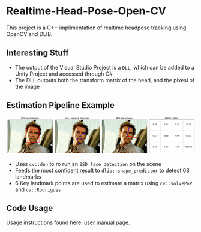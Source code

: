 # Realtime-Head-Pose-Open-CV

This project is a C++ implimentation of realtime headpose tracking using OpenCV and DLIB.

## Interesting Stuff

- The output of the Visual Studio Project is a `DLL`, which can be added to a Unity Project and accessed through C#
- The DLL outputs both the transform matrix of the head, and the pixesl of the image

## Estimation Pipeline Example
![](examples/pose_pipeline_example.png)
- Uses `cv::dnn` to ro run an `SSD face detection` on the scene
- Feeds the most confident result to `dlib::shape_predictor` to detect 68 landmarks
- 6 Key landmark points are used to estimate a matrix using `cv::solvePnP` and `cv::Rodrigues`


## Code Usage
Usage instructions found here: [user manual page](USAGE.md).




